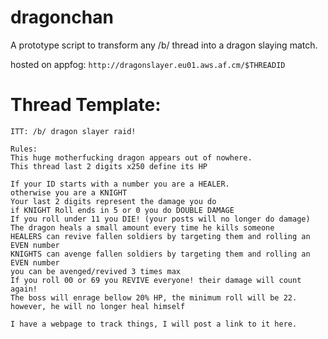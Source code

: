 dragonchan
==========

A prototype script to transform any /b/ thread into a dragon slaying match.

hosted on appfog:
`http://dragonslayer.eu01.aws.af.cm/$THREADID`


Thread Template:
================
```
ITT: /b/ dragon slayer raid!

Rules:
This huge motherfucking dragon appears out of nowhere.
This thread last 2 digits x250 define its HP

If your ID starts with a number you are a HEALER.
otherwise you are a KNIGHT
Your last 2 digits represent the damage you do
if KNIGHT Roll ends in 5 or 0 you do DOUBLE DAMAGE
If you roll under 11 you DIE! (your posts will no longer do damage)
The dragon heals a small amount every time he kills someone
HEALERS can revive fallen soldiers by targeting them and rolling an EVEN number
KNIGHTS can avenge fallen soldiers by targeting them and rolling an EVEN number
you can be avenged/revived 3 times max
If you roll 00 or 69 you REVIVE everyone! their damage will count again!
The boss will enrage bellow 20% HP, the minimum roll will be 22. however, he will no longer heal himself

I have a webpage to track things, I will post a link to it here.
```
